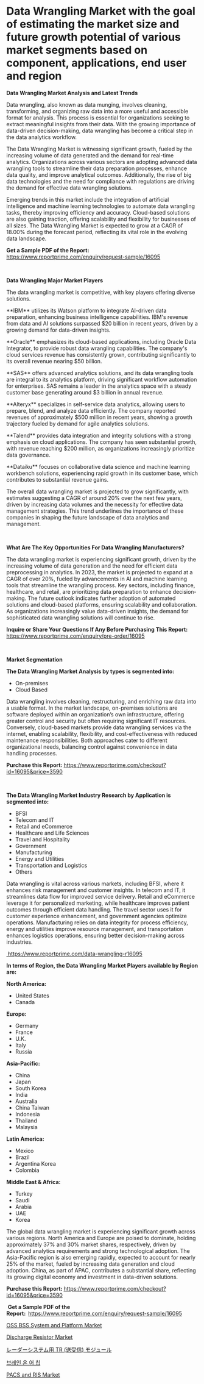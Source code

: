 <p><h1>Data Wrangling Market with the goal of estimating the market size and future growth potential of various market segments based on component, applications, end user and region</h1></p><p><strong>Data Wrangling Market Analysis and Latest Trends</strong></p>
<p><p>Data wrangling, also known as data munging, involves cleaning, transforming, and organizing raw data into a more useful and accessible format for analysis. This process is essential for organizations seeking to extract meaningful insights from their data. With the growing importance of data-driven decision-making, data wrangling has become a critical step in the data analytics workflow.</p><p>The Data Wrangling Market is witnessing significant growth, fueled by the increasing volume of data generated and the demand for real-time analytics. Organizations across various sectors are adopting advanced data wrangling tools to streamline their data preparation processes, enhance data quality, and improve analytical outcomes. Additionally, the rise of big data technologies and the need for compliance with regulations are driving the demand for effective data wrangling solutions.</p><p>Emerging trends in this market include the integration of artificial intelligence and machine learning technologies to automate data wrangling tasks, thereby improving efficiency and accuracy. Cloud-based solutions are also gaining traction, offering scalability and flexibility for businesses of all sizes. The Data Wrangling Market is expected to grow at a CAGR of 18.00% during the forecast period, reflecting its vital role in the evolving data landscape.</p></p>
<p><strong>Get a Sample PDF of the Report:&nbsp;</strong> <a href="https://www.reportprime.com/enquiry/request-sample/16095">https://www.reportprime.com/enquiry/request-sample/16095</a></p>
<p>&nbsp;</p>
<p><strong>Data Wrangling Major Market Players</strong></p>
<p><p>The data wrangling market is competitive, with key players offering diverse solutions. </p><p>**IBM** utilizes its Watson platform to integrate AI-driven data preparation, enhancing business intelligence capabilities. IBM's revenue from data and AI solutions surpassed $20 billion in recent years, driven by a growing demand for data-driven insights.</p><p>**Oracle** emphasizes its cloud-based applications, including Oracle Data Integrator, to provide robust data wrangling capabilities. The company's cloud services revenue has consistently grown, contributing significantly to its overall revenue nearing $50 billion.</p><p>**SAS** offers advanced analytics solutions, and its data wrangling tools are integral to its analytics platform, driving significant workflow automation for enterprises. SAS remains a leader in the analytics space with a steady customer base generating around $3 billion in annual revenue.</p><p>**Alteryx** specializes in self-service data analytics, allowing users to prepare, blend, and analyze data efficiently. The company reported revenues of approximately $500 million in recent years, showing a growth trajectory fueled by demand for agile analytics solutions.</p><p>**Talend** provides data integration and integrity solutions with a strong emphasis on cloud applications. The company has seen substantial growth, with revenue reaching $200 million, as organizations increasingly prioritize data governance.</p><p>**Dataiku** focuses on collaborative data science and machine learning workbench solutions, experiencing rapid growth in its customer base, which contributes to substantial revenue gains. </p><p>The overall data wrangling market is projected to grow significantly, with estimates suggesting a CAGR of around 20% over the next few years, driven by increasing data volumes and the necessity for effective data management strategies. This trend underlines the importance of these companies in shaping the future landscape of data analytics and management.</p></p>
<p>&nbsp;</p>
<p><strong>What Are The Key Opportunities For Data Wrangling Manufacturers?</strong></p>
<p><p>The data wrangling market is experiencing significant growth, driven by the increasing volume of data generation and the need for efficient data preprocessing in analytics. In 2023, the market is projected to expand at a CAGR of over 20%, fueled by advancements in AI and machine learning tools that streamline the wrangling process. Key sectors, including finance, healthcare, and retail, are prioritizing data preparation to enhance decision-making. The future outlook indicates further adoption of automated solutions and cloud-based platforms, ensuring scalability and collaboration. As organizations increasingly value data-driven insights, the demand for sophisticated data wrangling solutions will continue to rise.</p></p>
<p><strong>Inquire or Share Your Questions If Any Before Purchasing This Report:</strong> <a href="https://www.reportprime.com/enquiry/pre-order/16095">https://www.reportprime.com/enquiry/pre-order/16095</a></p>
<p>&nbsp;</p>
<p><strong>Market Segmentation</strong></p>
<p><strong>The Data Wrangling Market Analysis by types is segmented into:</strong></p>
<p><ul><li>On-premises</li><li>Cloud Based</li></ul></p>
<p><p>Data wrangling involves cleaning, restructuring, and enriching raw data into a usable format. In the market landscape, on-premises solutions are software deployed within an organization’s own infrastructure, offering greater control and security but often requiring significant IT resources. Conversely, cloud-based markets provide data wrangling services via the internet, enabling scalability, flexibility, and cost-effectiveness with reduced maintenance responsibilities. Both approaches cater to different organizational needs, balancing control against convenience in data handling processes.</p></p>
<p><strong>Purchase this Report:&nbsp;</strong><a href="https://www.reportprime.com/checkout?id=16095&price=3590">https://www.reportprime.com/checkout?id=16095&price=3590</a></p>
<p>&nbsp;</p>
<p><strong>The Data Wrangling Market Industry Research by Application is segmented into:</strong></p>
<p><ul><li>BFSI</li><li>Telecom and IT</li><li>Retail and eCommerce</li><li>Healthcare and Life Sciences</li><li>Travel and Hospitality</li><li>Government</li><li>Manufacturing</li><li>Energy and Utilities</li><li>Transportation and Logistics</li><li>Others</li></ul></p>
<p><p>Data wrangling is vital across various markets, including BFSI, where it enhances risk management and customer insights. In telecom and IT, it streamlines data flow for improved service delivery. Retail and eCommerce leverage it for personalized marketing, while healthcare improves patient outcomes through efficient data handling. The travel sector uses it for customer experience enhancement, and government agencies optimize operations. Manufacturing relies on data integrity for process efficiency, energy and utilities improve resource management, and transportation enhances logistics operations, ensuring better decision-making across industries.</p></p>
<p><a href="https://www.reportprime.com/data-wrangling-r16095">&nbsp;https://www.reportprime.com/data-wrangling-r16095</a></p>
<p><strong>In terms of Region, the Data Wrangling Market Players available by Region are:</strong></p>
<p>
    <p> <strong> North America: </strong>
        <ul>
            <li>United States</li>
            <li>Canada</li>
        </ul>
        </p> 
    <p> <strong> Europe: </strong>
        <ul>
            <li>Germany</li>
            <li>France</li>
            <li>U.K.</li>
            <li>Italy</li>
            <li>Russia</li>
        </ul>
        </p> 
    <p> <strong> Asia-Pacific: </strong>
        <ul>
            <li>China</li>
            <li>Japan</li>
            <li>South Korea</li>
            <li>India</li>
            <li>Australia</li>
            <li>China Taiwan</li>
            <li>Indonesia</li>
            <li>Thailand</li>
            <li>Malaysia</li>
        </ul>
        </p> 
    <p> <strong> Latin America: </strong>
        <ul>
            <li>Mexico</li>
            <li>Brazil</li>
            <li>Argentina Korea</li>
            <li>Colombia</li>
        </ul>
        </p> 
    <p> <strong> Middle East & Africa: </strong>
        <ul>
            <li>Turkey</li>
            <li>Saudi</li>
            <li>Arabia</li>
            <li>UAE</li>
            <li>Korea</li>
        </ul>
    </p>
    </p>
<p><p>The global data wrangling market is experiencing significant growth across various regions. North America and Europe are poised to dominate, holding approximately 37% and 30% market shares, respectively, driven by advanced analytics requirements and strong technological adoption. The Asia-Pacific region is also emerging rapidly, expected to account for nearly 25% of the market, fueled by increasing data generation and cloud adoption. China, as part of APAC, contributes a substantial share, reflecting its growing digital economy and investment in data-driven solutions.</p></p>
<p><strong>Purchase this Report: </strong><a href="https://www.reportprime.com/checkout?id=16095&price=3590">https://www.reportprime.com/checkout?id=16095&price=3590</a></p>
<p>&nbsp;<strong>Get a Sample PDF of the Report:&nbsp;&nbsp;</strong><a href="https://www.reportprime.com/enquiry/request-sample/16095">https://www.reportprime.com/enquiry/request-sample/16095</a></p>
<p><strong></strong></p>
<p><p><a href="https://github.com/dfs4ff/Market-Research-Report-List-1/blob/main/oss-bss-system-and-platform-market.md">OSS BSS System and Platform Market</a></p><p><a href="https://medium.com/@keith.sutherland8067/the-global-discharge-resistor-market-is-a-dynamic-and-growing-industry-db68cb10334f">Discharge Resistor Market</a></p><p><a href="https://medium.com/@hattietromp/tr-transmit-receive-module-for-radar-systems-6247e3e8d901">レーダーシステム用 TR (送受信) モジュール</a></p><p><a href="https://medium.com/@pwhkjukf5/%EC%84%B8%EA%B3%84-brain-on-a-chip-market-%EC%9D%80-2024%EC%97%90%EC%84%9C-2031%EB%A1%9C-%EC%97%B0%ED%8F%89%EA%B7%A0-%EC%A6%9D%EA%B0%80%EC%9C%A8%EC%9D%84-%EB%B3%B4%EC%9D%BC-%EA%B2%83%EC%9C%BC%EB%A1%9C-%EC%98%88%EC%83%81%EB%90%A9%EB%8B%88%EB%8B%A4-e9c976989f51?postPublishedType=initial">브레인 온 어 칩</a></p><p><a href="https://github.com/AfsanaMia652/Market-Research-Report-List-1/blob/main/pacs-and-ris-market.md">PACS and RIS Market</a></p></p>